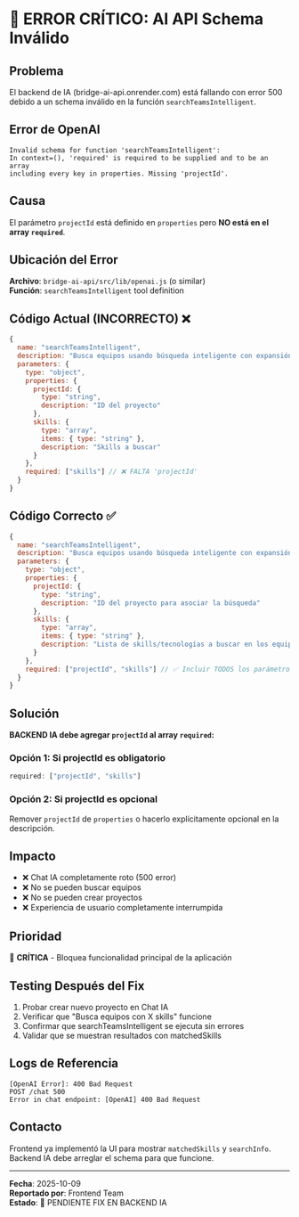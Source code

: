# 🚨 ERROR CRÍTICO: AI API Schema Inválido

## Problema
El backend de IA (bridge-ai-api.onrender.com) está fallando con error 500 debido a un schema inválido en la función `searchTeamsIntelligent`.

## Error de OpenAI
```
Invalid schema for function 'searchTeamsIntelligent': 
In context=(), 'required' is required to be supplied and to be an array 
including every key in properties. Missing 'projectId'.
```

## Causa
El parámetro `projectId` está definido en `properties` pero **NO está en el array `required`**.

## Ubicación del Error
**Archivo**: `bridge-ai-api/src/lib/openai.js` (o similar)  
**Función**: `searchTeamsIntelligent` tool definition

## Código Actual (INCORRECTO) ❌
```javascript
{
  name: "searchTeamsIntelligent",
  description: "Busca equipos usando búsqueda inteligente con expansión de skills",
  parameters: {
    type: "object",
    properties: {
      projectId: {
        type: "string",
        description: "ID del proyecto"
      },
      skills: {
        type: "array",
        items: { type: "string" },
        description: "Skills a buscar"
      }
    },
    required: ["skills"] // ❌ FALTA 'projectId'
  }
}
```

## Código Correcto ✅
```javascript
{
  name: "searchTeamsIntelligent",
  description: "Busca equipos usando búsqueda inteligente con expansión de skills",
  parameters: {
    type: "object",
    properties: {
      projectId: {
        type: "string",
        description: "ID del proyecto para asociar la búsqueda"
      },
      skills: {
        type: "array",
        items: { type: "string" },
        description: "Lista de skills/tecnologías a buscar en los equipos"
      }
    },
    required: ["projectId", "skills"] // ✅ Incluir TODOS los parámetros obligatorios
  }
}
```

## Solución
**BACKEND IA debe agregar `projectId` al array `required`:**

### Opción 1: Si projectId es obligatorio
```javascript
required: ["projectId", "skills"]
```

### Opción 2: Si projectId es opcional
Remover `projectId` de `properties` o hacerlo explícitamente opcional en la descripción.

## Impacto
- ❌ Chat IA completamente roto (500 error)
- ❌ No se pueden buscar equipos
- ❌ No se pueden crear proyectos
- ❌ Experiencia de usuario completamente interrumpida

## Prioridad
🔴 **CRÍTICA** - Bloquea funcionalidad principal de la aplicación

## Testing Después del Fix
1. Probar crear nuevo proyecto en Chat IA
2. Verificar que "Busca equipos con X skills" funcione
3. Confirmar que searchTeamsIntelligent se ejecuta sin errores
4. Validar que se muestran resultados con matchedSkills

## Logs de Referencia
```
[OpenAI Error]: 400 Bad Request
POST /chat 500
Error in chat endpoint: [OpenAI] 400 Bad Request
```

## Contacto
Frontend ya implementó la UI para mostrar `matchedSkills` y `searchInfo`.  
Backend IA debe arreglar el schema para que funcione.

---
**Fecha**: 2025-10-09  
**Reportado por**: Frontend Team  
**Estado**: 🔴 PENDIENTE FIX EN BACKEND IA

